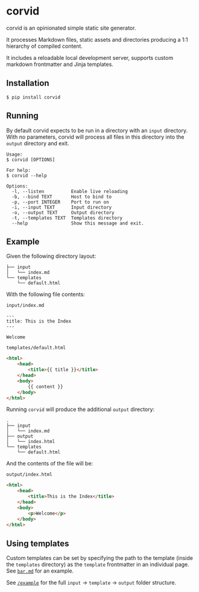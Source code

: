 # corvid

corvid is an opinionated simple static site generator.

It processes Markdown files, static assets and directories producing a 1:1 hierarchy of compiled content.

It includes a reloadable local development server, supports custom markdown frontmatter and Jinja templates.

## Installation

```
$ pip install corvid
```

## Running

By default corvid expects to be run in a directory with an `input` directory. With no parameters, corvid will process all files in this directory into the `output` directory and exit.

```
Usage:
$ corvid [OPTIONS]

For help:
$ corvid --help

Options:
  -l, --listen          Enable live reloading
  -b, --bind TEXT       Host to bind to
  -p, --port INTEGER    Port to run on
  -i, --input TEXT      Input directory
  -o, --output TEXT     Output directory
  -t, --templates TEXT  Templates directory
  --help                Show this message and exit.
```

## Example

Given the following directory layout:

```
├── input
│   └── index.md
└── templates
    └── default.html
```
With the following file contents:

`input/index.md`
```
---
title: This is the Index
---

Welcome
```

`templates/default.html`
```html
<html>
    <head>
        <title>{{ title }}</title>
    </head>
    <body>
        {{ content }}
    </body>
</html>
```

Running `corvid` will produce the additional `output` directory:

```
.
├── input
│   └── index.md
├── output
│   └── index.html
└── templates
    └── default.html
```

And the contents of the file will be:

`output/index.html`
```html
<html>
    <head>
        <title>This is the Index</title>
    </head>
    <body>
        <p>Welcome</p>
    </body>
</html>
```

## Using templates

Custom templates can be set by specifying the path to the template (inside the `templates` directory) as the `template` frontmatter in an individual page. See [`bar.md`](https://raw.githubusercontent.com/di/corvid/master/example/input/foo/bar.md) for an example.

See [`/example`](https://github.com/di/corvid/blob/master/example) for the full `input` -> `template` -> `output` folder structure.
